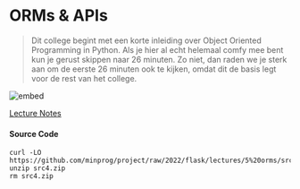 # ORMs & APIs

> Dit college begint met een korte inleiding over Object Oriented Programming in Python. Als je hier al echt helemaal comfy mee bent kun je gerust skippen naar 26 minuten. Zo niet, dan raden we je sterk aan om de eerste 26 minuten ook te kijken, omdat dit de basis legt voor de rest van het college.

![embed](https://youtube.com/embed/24Kf3v7kZyE)

[Lecture Notes](https://cs50.harvard.edu/web/2018/notes/4/)

#### Source Code 

    curl -LO https://github.com/minprog/project/raw/2022/flask/lectures/5%20orms/src4.zip
    unzip src4.zip
    rm src4.zip
